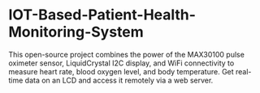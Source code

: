 # IOT-Based-Patient-Health-Monitoring-System
This open-source project combines the power of the MAX30100 pulse oximeter sensor, LiquidCrystal I2C display, and WiFi connectivity to measure heart rate, blood oxygen level, and body temperature. Get real-time data on an LCD and access it remotely via a web server.

